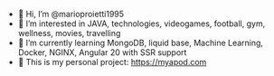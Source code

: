 - 👋 Hi, I’m @marioproietti1995
- 👀 I’m interested in JAVA, technologies, videogames, football, gym, wellness, movies, travelling
- 🌱 I’m currently learning MongoDB, liquid base, Machine Learning, Docker, NGINX, Angular 20 with SSR support
- 💞️ This is my personal project: https://myapod.com

<!---
marioproietti1995/marioproietti1995 is a ✨ special ✨ repository because its `README.md` (this file) appears on your GitHub profile.
You can click the Preview link to take a look at your changes.
--->
